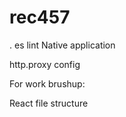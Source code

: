 # rec457

.
es lint
Native application

http.proxy config


For work brushup:

React file structure
